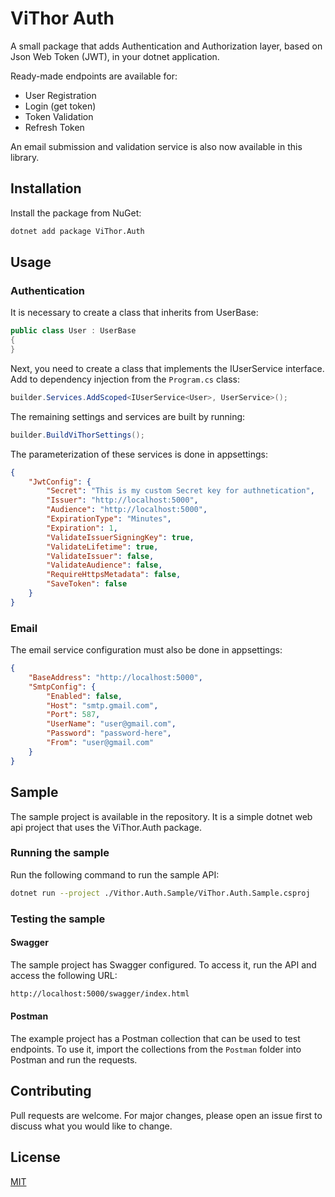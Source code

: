 # ViThor Auth

A small package that adds Authentication and Authorization layer, based on Json Web Token (JWT), in your dotnet application.

Ready-made endpoints are available for:
- User Registration
- Login (get token)
- Token Validation
- Refresh Token

An email submission and validation service is also now available in this library.


## Installation

Install the package from NuGet:

```bash
dotnet add package ViThor.Auth
```


## Usage

### Authentication

It is necessary to create a class that inherits from UserBase:

```csharp
public class User : UserBase
{    
}
```

Next, you need to create a class that implements the IUserService interface. Add to dependency injection from the `Program.cs` class:
    
```csharp
builder.Services.AddScoped<IUserService<User>, UserService>();
```

The remaining settings and services are built by running:

```csharp
builder.BuildViThorSettings();
```

The parameterization of these services is done in appsettings:

```json
{
    "JwtConfig": {
        "Secret": "This is my custom Secret key for authnetication",
        "Issuer": "http://localhost:5000",
        "Audience": "http://localhost:5000",
        "ExpirationType": "Minutes",
        "Expiration": 1,
        "ValidateIssuerSigningKey": true,
        "ValidateLifetime": true,
        "ValidateIssuer": false,
        "ValidateAudience": false,
        "RequireHttpsMetadata": false,
        "SaveToken": false
    }
}
```

### Email

The email service configuration must also be done in appsettings:

```json
{
    "BaseAddress": "http://localhost:5000",
    "SmtpConfig": {
        "Enabled": false,
        "Host": "smtp.gmail.com",
        "Port": 587,
        "UserName": "user@gmail.com",
        "Password": "password-here",
        "From": "user@gmail.com"
    }
}
```


## Sample

The sample project is available in the repository. It is a simple dotnet web api project that uses the ViThor.Auth package.


### Running the sample

Run the following command to run the sample API:

```bash
dotnet run --project ./Vithor.Auth.Sample/ViThor.Auth.Sample.csproj
```

### Testing the sample

#### Swagger

The sample project has Swagger configured. To access it, run the API and access the following URL:

```bash
http://localhost:5000/swagger/index.html
```

#### Postman

The example project has a Postman collection that can be used to test endpoints. To use it, import the collections from the `Postman` folder into Postman and run the requests.



## Contributing

Pull requests are welcome. For major changes, please open an issue first to discuss what you would like to change.


## License

[MIT](https://choosealicense.com/licenses/mit/)